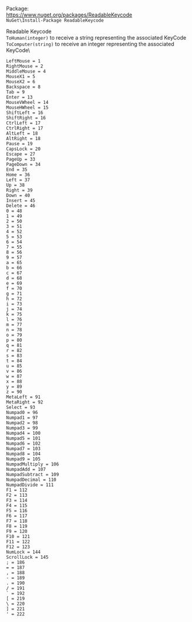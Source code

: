 Package:
<br>https://www.nuget.org/packages/ReadableKeycode
<br>`NuGet\Install-Package ReadableKeycode`

Readable Keycode\
```ToHuman(integer)``` to receive a string representing the associated KeyCode\
```ToComputer(string)``` to receive an integer representing the associated KeyCode\

```
LeftMouse = 1
RightMouse = 2
MiddleMouse = 4
MouseX1 = 5
MouseX2 = 6
Backspace = 8
Tab = 9
Enter = 13
MouseVWheel = 14
MouseHWheel = 15
ShiftLeft = 16
ShiftRight = 16
CtrlLeft = 17
CtrlRight = 17
AltLeft = 18
AltRight = 18
Pause = 19
CapsLock = 20
Escape = 27
PageUp = 33
PageDown = 34
End = 35
Home = 36
Left = 37
Up = 38
Right = 39
Down = 40
Insert = 45
Delete = 46
0 = 48
1 = 49
2 = 50
3 = 51
4 = 52
5 = 53
6 = 54
7 = 55
8 = 56
9 = 57
a = 65
b = 66
c = 67
d = 68
e = 69
f = 70
g = 71
h = 72
i = 73
j = 74
k = 75
l = 76
m = 77
n = 78
o = 79
p = 80
q = 81
r = 82
s = 83
t = 84
u = 85
v = 86
w = 87
x = 88
y = 89
z = 90
MetaLeft = 91
MetaRight = 92
Select = 93
Numpad0 = 96
Numpad1 = 97
Numpad2 = 98
Numpad3 = 99
Numpad4 = 100
Numpad5 = 101
Numpad6 = 102
Numpad7 = 103
Numpad8 = 104
Numpad9 = 105
NumpadMultiply = 106
NumpadAdd = 107
NumpadSubtract = 109
NumpadDecimal = 110
NumpadDivide = 111
F1 = 112
F2 = 113
F3 = 114
F4 = 115
F5 = 116
F6 = 117
F7 = 118
F8 = 119
F9 = 120
F10 = 121
F11 = 122
F12 = 123
NumLock = 144
ScrollLock = 145
; = 186
= = 187
, = 188
- = 189
. = 190
/ = 191
` = 192
[ = 219
\ = 220
] = 221
' = 222
```
